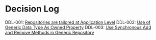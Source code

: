 # Decision Log

DDL-001: [Repositories are tailored at Application Level](./ddl-001.md)
DDL-002: [Use of Generic Data Type As Owned Property](./ddl-002.md)
DDL-003: [Use Synchronous Add and Remove Methods in Generic Repository](./ddl-003.md)